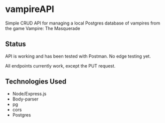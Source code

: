 # vampireAPI
Simple CRUD API for managing a local Postgres database of vampires from the game Vampire: The Masquerade

## Status

API is working and has been tested with Postman. No edge testing yet.

All endpoints currently work, except the PUT request.

## Technologies Used

+ Node/Express.js
+ Body-parser
+ pg
+ cors
+ Postgres